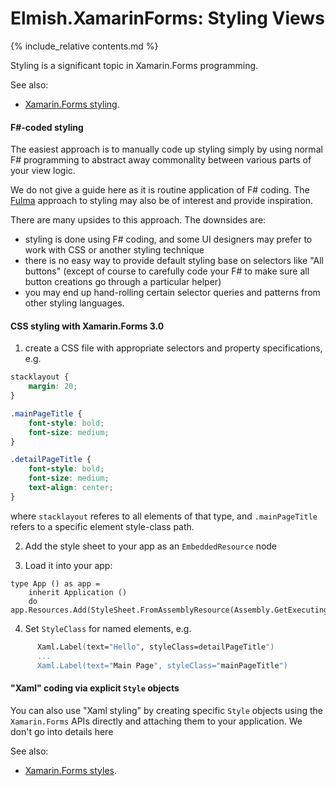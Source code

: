 Elmish.XamarinForms: Styling Views
=======

{% include_relative contents.md %}

Styling is a significant topic in Xamarin.Forms programming.  

See also:
* [Xamarin.Forms styling](https://docs.microsoft.com/en-us/xamarin/xamarin-forms/user-interface/styles/).

#### F#-coded styling

The easiest approach is to manually code up styling simply by using normal F# programming to abstract away commonality between
various parts of your view logic.

We do not give a guide here as it is routine application of F# coding.  The [Fulma](https://mangelmaxime.github.io/Fulma/#fulma) approach to styling may also be of interest and provide inspiration.

There are many upsides to this approach. The downsides are:
* styling is done using F# coding, and some UI designers may prefer to work with CSS or another styling technique
* there is no easy way to provide default styling base on selectors like "All buttons" (except of course to carefully code your F# to make sure all button creations go through a particular helper)
* you may end up hand-rolling certain selector queries and patterns from other styling languages.

#### CSS styling with Xamarin.Forms 3.0

1. create a CSS file with appropriate selectors and property specifications, e.g.
```css
stacklayout {
    margin: 20;
}

.mainPageTitle {
    font-style: bold;
    font-size: medium;
}

.detailPageTitle {
    font-style: bold;
    font-size: medium;
    text-align: center;
}

```
where `stacklayout` referes to all elements of that type, and `.mainPageTitle` refers to a specific element style-class path. 

2. Add the style sheet to your app as an `EmbeddedResource` node

3. Load it into your app:
```
type App () as app = 
    inherit Application ()
    do app.Resources.Add(StyleSheet.FromAssemblyResource(Assembly.GetExecutingAssembly(),"MyProject.Assets.styles.css"))
```

4. Set `StyleClass` for named elements, e.g. 

```fsharp
      Xaml.Label(text="Hello", styleClass=detailPageTitle")
      ...
      Xaml.Label(text="Main Page", styleClass="mainPageTitle")
```

#### "Xaml" coding via explicit `Style` objects

You can also use "Xaml styling" by creating specific `Style` objects using the `Xamarin.Forms` APIs directly
and attaching them to your application.   We don't go into details here

See also:
* [Xamarin.Forms styles](https://docs.microsoft.com/en-us/xamarin/xamarin-forms/user-interface/styles/xaml/). 

